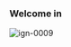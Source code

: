 ### Welcome in
<!--
**jameskychoi/jameskychoi** is a ✨ _special_ ✨ repository because its `README.md` (this file) appears on your GitHub profile.

Here are some ideas to get you started:

- 🔭 I’m currently working on ...
- 🌱 I’m currently learning ...
- 👯 I’m looking to collaborate on ...
- 🤔 I’m looking for help with ...
- 💬 Ask me about ...
- 📫 How to reach me: ...
- 😄 Pronouns: ...
- ⚡ Fun fact: ...


-->
![ign-0009]([https://www.lonelyplanet.com/articles/fly-from-london-to-sydney-in-four-hours](https://lp-cms-production.imgix.net/image_browser/GettyImages-1030585028.jpg?auto=format&fit=crop&sharp=10&vib=20&ixlib=react-8.6.4&w=850&q=50&dpr=2))

<!--START_SECTION:waka-->
<!--END_SECTION:waka-->
